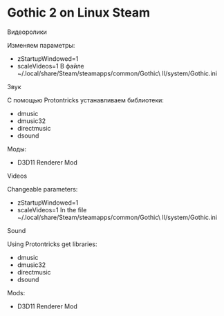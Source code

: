 # Gothic 2 on Linux Steam

Видеоролики

Изменяем параметры:
* zStartupWindowed=1
* scaleVideos=1
В файле ~/.local/share/Steam/steamapps/common/Gothic\ II/system/Gothic.ini


Звук

С помощью Protontricks устанавливаем библиотеки:
* dmusic
* dmusic32 
* directmusic
* dsound 

Моды:
* D3D11 Renderer Mod


Videos

Changeable parameters:

* zStartupWindowed=1
* scaleVideos=1
In the file ~/.local/share/Steam/steamapps/common/Gothic\ II/system/Gothic.ini


Sound

Using Protontricks get libraries:

* dmusic
* dmusic32 
* directmusic
* dsound 

Mods: 
* D3D11 Renderer Mod
